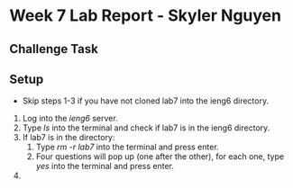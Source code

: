 # **Week 7 Lab Report - Skyler Nguyen**

## Challenge Task

## Setup

* Skip steps 1-3 if you have not cloned lab7 into the ieng6 directory.
1. Log into the *ieng6* server. 
2. Type *ls* into the terminal and check if lab7 is in the ieng6 directory.
3. If lab7 is in the directory:
   1. Type *rm -r lab7* into the terminal and press enter.
   2. Four questions will pop up (one after the other), for each one, type *yes* into the terminal and press enter.
4.  

